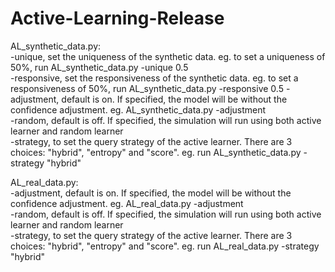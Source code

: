 # Active-Learning-Release
AL_synthetic_data.py:   
-unique, set the uniqueness of the synthetic data. eg. to set a uniqueness of 50%, run AL_synthetic_data.py -unique 0.5  
-responsive, set the responsiveness of the synthetic data. eg. to set a responsiveness of 50%, run AL_synthetic_data.py -responsive 0.5
-adjustment, default is on. If specified, the model will be without the confidence adjustment. eg. AL_synthetic_data.py -adjustment  
-random, default is off. If specified, the simulation will run using both active learner and random learner  
-strategy, to set the query strategy of the active learner. There are 3 choices: "hybrid", "entropy" and "score". eg. run AL_synthetic_data.py -strategy "hybrid"  

AL_real_data.py:  
-adjustment, default is on. If specified, the model will be without the confidence adjustment. eg. AL_real_data.py -adjustment  
-random, default is off. If specified, the simulation will run using both active learner and random learner  
-strategy, to set the query strategy of the active learner. There are 3 choices: "hybrid", "entropy" and "score". eg. run AL_real_data.py -strategy "hybrid"  
